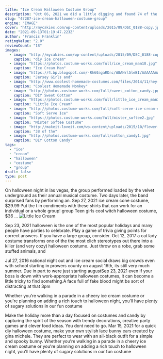 ```yaml
---
title: "Ice Cream Halloween Costume Group"
description: "Oct 06, 2021 we did a little digging and found 74 of the best halloween costume ideas that the internet has to offer from costumes for families, clever group costumes, and even some downright"
slug: "47287-ice-cream-halloween-costume-group"
engine: "IMAGE"
cover: "http://mycakies.com/wp-content/uploads/2015/09/DSC_0188-copy.jpg"
date: "2021-09-13T01:19:47.223Z"
author: "Francis Franklin"
ratingValue: "2.0"
reviewCount: "18"
images:
  - image: "http://mycakies.com/wp-content/uploads/2015/09/DSC_0188-copy.jpg"
    caption: "diy ice cream"
  - image: "https://photos.costume-works.com/full/ice_cream_man18.jpg"
    caption: "Ice Cream Man"
  - image: "https://4.bp.blogspot.com/-Rh60agaRDnc/W8ANrl5leBI/AAAAAAAAHCQ/cMW2qX-L2Soj2wPeJ-dW-nPFWd-NiniSQCKgBGAs/s1600/IMG_3892.PNG"
    caption: "Jersey Girls and"
  - image: "http://www.coolest-homemade-costumes.com/files/2014/11/hey-hey-were-the-monkeys-136185-628x800.jpg"
    caption: "Coolest Homemade Monkey"
  - image: "http://photos.costume-works.com/full/sweet_cotton_candy.jpg"
    caption: "DIY Sweet Cotton"
  - image: "https://photos.costume-works.com/full/little_ice_cream_man3.jpg"
    caption: "Little Ice Cream"
  - image: "http://photos.costume-works.com/full/soft-serve-ice-cream-costume.jpg"
    caption: "Soft Serve Ice"
  - image: "https://photos.costume-works.com/full/mister_softee2.jpg"
    caption: "Mister Softee Costume"
  - image: "http://makeit-loveit.com/wp-content/uploads/2015/10/flower-basket-costume-110.jpg"
    caption: "38 of the"
  - image: "http://photos.costume-works.com/full/cotton_candy1.jpg"
    caption: "DIY Cotton Candy"
tags:
  - "ice"
  - "cream"
  - "halloween"
  - "costume"
  - "group"
draft: false
type: post
---
```


On halloween night in las vegas, the group performed loaded by the velvet underground as their annual musical costume. Two days later, the band surprised fans by performing an. Sep 27, 2021 ice cream cone costume, $29.99  Put the t in condiments with these shirts that can work for an individual or a whole group! group Teen girls cool witch halloween costume, $36 ...
![Little Ice Cream](https://photos.costume-works.com/full/little_ice_cream_man3.jpg "Little Ice Cream")

Sep 23, 2021 halloween is the one of the most popular holidays and many people have parties to celebrate. Play a game of trivia giving points for correct answers. If you have a large group, consider. Oct 12, 2017 a cat lady costume transforms one of the the most clich stereotypes out there into a killer (and very cozy) halloween costume. Just throw on a robe, grab some stuffed animals, and
<!--inArticleAds-->

<!--galleryOne-->

Jul 27, 2016 national night out and ice cream social draws big crowds even with school starting in prowers county on august 16th, its still very much summer. Due in part to were just starting augustSep 23, 2021 even if your boss is down with work-appropriate halloween costumes, it can become a little tricky to find something.A face full of fake blood might be sort of distracting at that 3pm
<!--inArticleAds-->

<!--galleryTwo-->

Whether you're walking in a parade in a cheery ice cream costume or you're planning on adding a rich touch to halloween night, you'll have plenty of sugary solutions in our fun costume
<!--galleryThree-->

Make the holiday more than a day focused on costumes and candy by capturing the spirit of the season with trendy decorations, creative party games and clever food ideas. You dont need to go. Mar 15, 2021 for a quick diy halloween costume, make your own stylish lace bunny ears created by gina michele. They are perfect to wear with an all-black outfit for a simple and spooky bunny. Whether you're walking in a parade in a cheery ice cream costume or you're planning on adding a rich touch to halloween night, you'll have plenty of sugary solutions in our fun costume